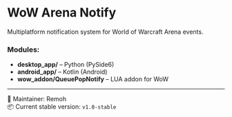 # WoW Arena Notify

Multiplatform notification system for World of Warcraft Arena events.

### Modules:
- **desktop_app/** – Python (PySide6)
- **android_app/** – Kotlin (Android)
- **wow_addon/QueuePopNotify** – LUA addon for WoW

---

🧠 Maintainer: Remoh  
📦 Current stable version: `v1.0-stable`